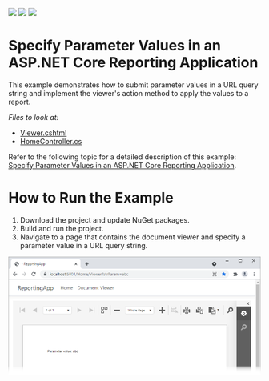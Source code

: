 <!-- default badges list -->
![](https://img.shields.io/endpoint?url=https://codecentral.devexpress.com/api/v1/VersionRange/387730910/2023.1)
[![](https://img.shields.io/badge/Open_in_DevExpress_Support_Center-FF7200?style=flat-square&logo=DevExpress&logoColor=white)](https://supportcenter.devexpress.com/ticket/details/T1020316)
[![](https://img.shields.io/badge/📖_How_to_use_DevExpress_Examples-e9f6fc?style=flat-square)](https://docs.devexpress.com/GeneralInformation/403183)
<!-- default badges end -->
# Specify Parameter Values in an ASP.NET Core Reporting Application

This example demonstrates how to submit parameter values in a URL query string and implement the viewer's action method to apply the values to a report.

*Files to look at:*

* [Viewer.cshtml](CS/ReportingApp/Views/Home/Viewer.cshtml)
* [HomeController.cs](CS/ReportingApp/Controllers/HomeController.cs)

Refer to the following topic for a detailed description of this example: [Specify Parameter Values in an ASP.NET Core Reporting Application](https://docs.devexpress.com/XtraReports/403229?v=21.1).

# How to Run the Example

1. Download the project and update NuGet packages.
2. Build and run the project.
3. Navigate to a page that contains the document viewer and specify a parameter value in a URL query string.

![](Images/asp-net-core-specify-parameters-in-url.png)